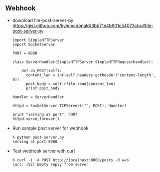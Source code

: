 ## Webhook
* download file-post-server-py https://gist.github.com/kylemcdonald/3bb71e4b901c54073cbc#file-post-server-py
    ```
    import SimpleHTTPServer
    import SocketServer
    
    PORT = 8000
    
    class ServerHandler(SimpleHTTPServer.SimpleHTTPRequestHandler):
    
        def do_POST(self):
          content_len = int(self.headers.getheader('content-length', 0))
          post_body = self.rfile.read(content_len)
          print post_body
    
    Handler = ServerHandler
    
    httpd = SocketServer.TCPServer(("", PORT), Handler)
    
    print "serving at port", PORT
    httpd.serve_forever()
    ```

* Run sample post server for webhook
    ```
    % python post-server.py 
    serving at port 8000
    ```

* Test webhook server with curl
    ```
    % curl -i -X POST http://localhost:8000/posts -d a=b
    curl: (52) Empty reply from server
    ```